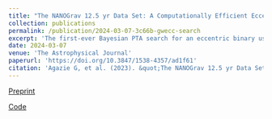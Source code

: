 ```yaml
---
title: "The NANOGrav 12.5 yr Data Set: A Computationally Efficient Eccentric Binary Search Pipeline and Constraints on an Eccentric Supermassive Binary Candidate in 3C 66B"
collection: publications
permalink: /publication/2024-03-07-3c66b-gwecc-search
excerpt: 'The first-ever Bayesian PTA search for an eccentric binary using multiple pulsars.'
date: 2024-03-07
venue: 'The Astrophysical Journal'
paperurl: 'https://doi.org/10.3847/1538-4357/ad1f61'
citation: 'Agazie G, et al. (2023). &quot;The NANOGrav 12.5 yr Data Set: A Computationally Efficient Eccentric Binary Search Pipeline and Constraints on an Eccentric Supermassive Binary Candidate in 3C 66B.&quot; <i>ApJ</i> 963 144.'
---
```


[Preprint](https://arxiv.org/abs/2310.12138)

[Code](https://github.com/lanky441/NG12p5_3C66B_GWecc)
